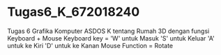# Tugas6_K_672018240
Tugas 6 Grafika Komputer ASDOS K tentang Rumah 3D dengan fungsi Keyboard + Mouse
Keyboard key = 'W' untuk Masuk
               'S' untuk Keluar
               'A' untuk ke Kiri
               'D' untuk ke Kanan
Mouse Function = Rotate

